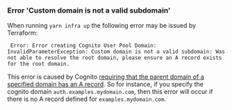 
### Error 'Custom domain is not a valid subdomain'

When running `yarn infra up` the following error may be issued by Terraform:

```
 Error: Error creating Cognito User Pool Domain: InvalidParameterException: Custom domain is not a valid subdomain: Was not able to resolve the root domain, please ensure an A record exists for the root domain.
```

This error is caused by Cognito [requiring that the parent domain of a specified domain has an A record](https://docs.aws.amazon.com/cognito/latest/developerguide/cognito-user-pools-add-custom-domain.html). So for instance, if you specify the cognito domain `auth.examples.mydomain.com`, then this error will occur if there is no A record defined for `examples.mydomain.com`.